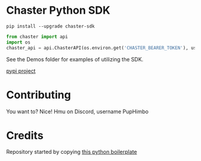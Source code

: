 # Chaster Python SDK
`pip install --upgrade chaster-sdk`

```python
from chaster import api
import os
chaster_api = api.ChasterAPI(os.environ.get('CHASTER_BEARER_TOKEN'), user_agent='your_username/1.0')
```

See the Demos folder for examples of utilizing the SDK. 

[pypi project](https://pypi.org/project/chaster-sdk/)

# Contributing

You want to? Nice! Hmu on Discord, username PupHimbo

# Credits

Repository started by copying [this python boilerplate](https://github.com/AlexanderWillner/python-boilerplate)
